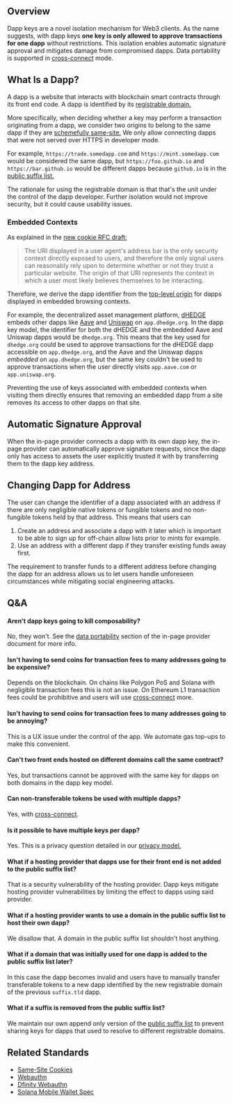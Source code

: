 ## Overview

Dapp keys are a novel isolation mechanism for Web3 clients.  As the name
suggests, with dapp keys **one key is only allowed to approve transactions for
one dapp** without restrictions. This isolation enables automatic signature
approval and mitigates damage from compromised dapps. Data portability is
supported in [cross-connect](./cross-connect.md) mode.

## What Is a Dapp?

A dapp is a website that interacts with blockchain smart contracts through its
front end code.  A dapp is identified by its [registrable
domain.](https://url.spec.whatwg.org/#host-registrable-domain)

More specifically, when deciding whether a key may perform a transaction
originating from a dapp, we consider two origins to belong to the same dapp if
they are [schemefully same-site.](https://html.spec.whatwg.org/#same-site)
We only allow connecting dapps that were not served over HTTPS in developer
mode.

For example, `https://trade.somedapp.com` and `https://mint.somedapp.com` would
be considered the same dapp, but `https://foo.github.io` and
`https://bar.github.io` would be different dapps because `github.io` is in the
[public suffix list.](https://publicsuffix.org/list/)

The rationale for using the registrable domain is that that's the unit under the
control of the dapp developer.  Further isolation would not improve security,
but it could cause usability issues.

### Embedded Contexts

As explained in the [new cookie RFC
draft:](https://datatracker.ietf.org/doc/html/draft-ietf-httpbis-rfc6265bis-09#section-5.2.1)

> The URI displayed in a user agent's address bar is the only security context
directly exposed to users, and therefore the only signal users can reasonably
rely upon to determine whether or not they trust a particular website. The
origin of that URI represents the context in which a user most likely believes
themselves to be interacting.

Therefore, we derive the dapp identifier from the [top-level
origin](https://html.spec.whatwg.org/#concept-environment-top-level-origin) for
dapps displayed in embedded browsing contexts.

For example, the decentralized asset management platform,
[dHEDGE](https://www.dhedge.org/) embeds other dapps like
[Aave](https://aave.com/) and [Uniswap](https://uniswap.org/) on
`app.dhedge.org`.  In the dapp key model, the identifier for both the dHEDGE and
the embedded Aave and Uniswap dapps would be `dhedge.org`.  This means that the
key used for `dhedge.org` could be used to approve transactions for the dHEDGE
dapp accessible on `app.dhedge.org`, and the Aave and the Uniswap dapps
*embedded* on `app.dhedge.org`, but the same key couldn't be used to approve
transactions when the user directly visits `app.aave.com` or `app.uniswap.org`.

Preventing the use of keys associated with embedded contexts when visiting them
directly ensures that removing an embedded dapp from a site removes its access
to other dapps on that site.

## Automatic Signature Approval

When the in-page provider connects a dapp with its own dapp key, the in-page
provider can automatically approve signature requests, since the dapp only has
access to assets the user explicitly trusted it with by transferring them to the
dapp key address.

## Changing Dapp for Address

The user can change the identifier of a dapp associated with an address if there
are only negligible native tokens or fungible tokens and no non-fungible tokens
held by that address.
This means that users can

1. Create an address and associate a dapp with it later which is important to be
   able to sign up for off-chain allow lists prior to mints for example.
2. Use an address with a different dapp if they transfer existing funds away
   first.

The requirement to transfer funds to a different address before changing the
dapp for an address allows us to let users handle unforeseen circumstances while
mitigating social engineering attacks.

## Q&A

#### Aren't dapp keys going to kill composability?

No, they won't. See the [data
portability](./in-page-provider.md#data-portability) section of the in-page
provider document for more info.

#### Isn't having to send coins for transaction fees to many addresses going to be expensive?

Depends on the blockchain.  On chains like Polygon PoS and Solana with
negligible transaction fees this is not an issue.  On Ethereum L1 transaction
fees could be prohibitive and users will use [cross-connect](./cross-connect.md)
more.

#### Isn't having to send coins for transaction fees to many addresses going to be annoying?

This is a UX issue under the control of the app.  We automate gas top-ups to
make this convenient.

#### Can't two front ends hosted on different domains call the same contract?

Yes, but transactions cannot be approved with the same key for dapps on both
domains in the dapp key model.

#### Can non-transferable tokens be used with multiple dapps?

Yes, with [cross-connect](./cross-connect.md).

#### Is it possible to have multiple keys per dapp?

Yes. This is a privacy question detailed in our [privacy model.](./privacy-model.md)

#### What if a hosting provider that dapps use for their front end is not added to the public suffix list?

That is a security vulnerability of the hosting provider.  Dapp keys
mitigate hosting provider vulnerabilities by limiting the effect to dapps using
said provider.

#### What if a hosting provider wants to use a domain in the public suffix list to host their own dapp?

We disallow that. A domain in the public suffix list shouldn't host anything.

#### What if a domain that was initially used for one dapp is added to the public suffix list later?

In this case the dapp becomes invalid and users have to manually transfer
transferable tokens to a new dapp identified by the new registrable domain of
the previous `suffix.tld` dapp.

#### What if a suffix is removed from the public suffix list?

We maintain our own append only version of the [public suffix
list](https://publicsuffix.org/list/public_suffix_list.dat) to prevent sharing
keys for dapps that used to resolve to different registrable domains.

## Related Standards

- [Same-Site Cookies](https://developer.mozilla.org/en-US/docs/Web/HTTP/Headers/Set-Cookie/SameSite)
- [Webauthn](https://developer.mozilla.org/en-US/docs/Web/API/Web_Authentication_API)
- [Dfinity Webauthn](https://medium.com/dfinity/web-authentication-and-identity-on-the-internet-computer-a9bd5754c547)
- [Solana Mobile Wallet Spec](https://solana-mobile.github.io/mobile-wallet-adapter/spec/spec.html)
   